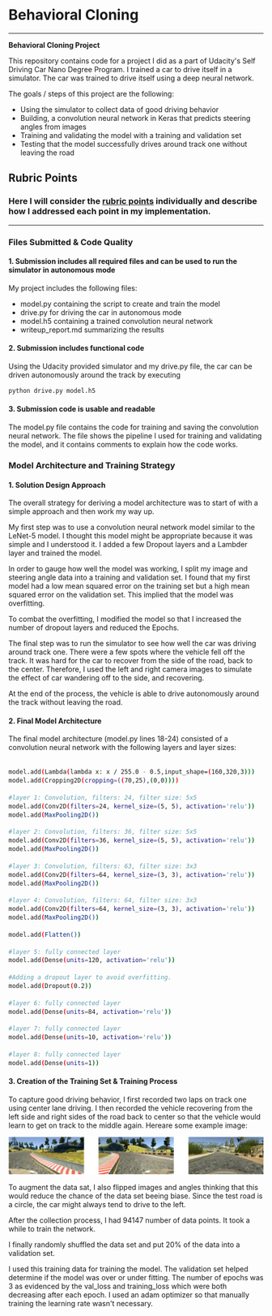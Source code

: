 # **Behavioral Cloning** 

---

**Behavioral Cloning Project**

This repository contains code for a project I did as a part of Udacity's Self Driving Car Nano Degree Program. I trained a car to drive itself in a simulator. The car was trained to drive itself using a deep neural network. 

The goals / steps of this project are the following:
* Using the simulator to collect data of good driving behavior
* Building, a convolution neural network in Keras that predicts steering angles from images
* Training and validating the model with a training and validation set
* Testing that the model successfully drives around track one without leaving the road

[//]: # (Image References)

[image1]: ./examples/road.png " Image of center lane driving" 
[image3]: ./examples/placeholder_small.png "Recovery Image"
[image4]: ./examples/placeholder_small.png "Recovery Image"
[image5]: ./examples/placeholder_small.png "Recovery Image"
[image6]: ./examples/placeholder_small.png "Normal Image"
[image7]: ./examples/placeholder_small.png "Flipped Image"

## Rubric Points
### Here I will consider the [rubric points](https://review.udacity.com/#!/rubrics/432/view) individually and describe how I addressed each point in my implementation.  

---
### Files Submitted & Code Quality

#### 1. Submission includes all required files and can be used to run the simulator in autonomous mode

My project includes the following files:
* model.py containing the script to create and train the model
* drive.py for driving the car in autonomous mode
* model.h5 containing a trained convolution neural network 
* writeup_report.md summarizing the results

#### 2. Submission includes functional code
Using the Udacity provided simulator and my drive.py file, the car can be driven autonomously around the track by executing 
```sh
python drive.py model.h5
```

#### 3. Submission code is usable and readable

The model.py file contains the code for training and saving the convolution neural network. The file shows the pipeline I used for training and validating the model, and it contains comments to explain how the code works.

### Model Architecture and Training Strategy

#### 1. Solution Design Approach

The overall strategy for deriving a model architecture was to start of with a simple approach and then work my way up.

My first step was to use a convolution neural network model similar to the LeNet-5 model. I thought this model might be appropriate because it was simple and I understood it. I added a few Dropout layers and a Lambder layer and trained the model.

In order to gauge how well the model was working, I split my image and steering angle data into a training and validation set. I found that my first model had a low mean squared error on the training set but a high mean squared error on the validation set. This implied that the model was overfitting. 

To combat the overfitting, I modified the model so that I increased the number of dropout layers and reduced the Epochs. 

The final step was to run the simulator to see how well the car was driving around track one. There were a few spots where the vehicle fell off the track. It was hard for the car to recover from the side of the road, back to the center. Therefore, I used the left and right camera images to simulate the effect of car wandering off to the side, and recovering. 

At the end of the process, the vehicle is able to drive autonomously around the track without leaving the road.

#### 2. Final Model Architecture

The final model architecture (model.py lines 18-24) consisted of a convolution neural network with the following layers and layer sizes:
```sh

model.add(Lambda(lambda x: x / 255.0 - 0.5,input_shape=(160,320,3)))
model.add(Cropping2D(cropping=((70,25),(0,0))))

#layer 1: Convolution, filters: 24, filter size: 5x5
model.add(Conv2D(filters=24, kernel_size=(5, 5), activation='relu'))
model.add(MaxPooling2D())

#layer 2: Convolution, filters: 36, filter size: 5x5
model.add(Conv2D(filters=36, kernel_size=(5, 5), activation='relu'))
model.add(MaxPooling2D())

#layer 3: Convolution, filters: 63, filter size: 3x3
model.add(Conv2D(filters=64, kernel_size=(3, 3), activation='relu'))
model.add(MaxPooling2D())

#layer 4: Convolution, filters: 64, filter size: 3x3
model.add(Conv2D(filters=64, kernel_size=(3, 3), activation='relu'))
model.add(MaxPooling2D())

model.add(Flatten())

#layer 5: fully connected layer
model.add(Dense(units=120, activation='relu'))

#Adding a dropout layer to avoid overfitting.
model.add(Dropout(0.2))

#layer 6: fully connected layer
model.add(Dense(units=84, activation='relu'))

#layer 7: fully connected layer
model.add(Dense(units=10, activation='relu'))

#layer 8: fully connected layer
model.add(Dense(units=1))

```

#### 3. Creation of the Training Set & Training Process

To capture good driving behavior, I first recorded two laps on track one using center lane driving. I then recorded the vehicle recovering from the left side and right sides of the road back to center so that the vehicle would learn to get on track to the middle again. Hereare some example image:

![alt text][image1]

To augment the data sat, I also flipped images and angles thinking that this would reduce the chance of the data set beeing biase. Since the test road is a circle, the car might always tend to drive to the left. 

After the collection process, I had 94147 number of data points. It took a while to train the network.


I finally randomly shuffled the data set and put 20% of the data into a validation set. 

I used this training data for training the model. The validation set helped determine if the model was over or under fitting. The  number of epochs was 3 as evidenced by the val_loss and training_loss which were both decreasing after each epoch. I used an adam optimizer so that manually training the learning rate wasn't necessary.
